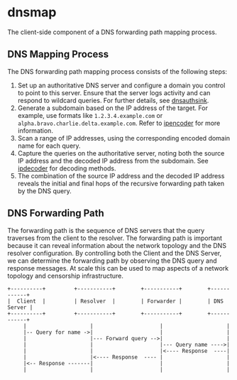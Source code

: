 # dnsmap
The client-side component of a DNS forwarding path mapping process.

## DNS Mapping Process

The DNS forwarding path mapping process consists of the following steps:

1. Set up an authoritative DNS server and configure a domain you control to point to this server. Ensure that the server logs activity and can respond to wildcard queries. For further details, see [dnsauthsink](https://github.com/clwg/netsecutils/tree/main/cmd/dnsauthsink).
2. Generate a subdomain based on the IP address of the target. For example, use formats like `1.2.3.4.example.com` or `alpha.bravo.charlie.delta.example.com`. Refer to [ipencoder](https://github.com/clwg/netsecutils/tree/main/cmd/ipencoder) for more information.
3. Scan a range of IP addresses, using the corresponding encoded domain name for each query.
4. Capture the queries on the authoritative server, noting both the source IP address and the decoded IP address from the subdomain. See [ipdecoder](https://github.com/clwg/netsecutils/tree/main/cmd/ipdecoder) for decoding methods.
5. The combination of the source IP address and the decoded IP address reveals the initial and final hops of the recursive forwarding path taken by the DNS query.


## DNS Forwarding Path
The forwarding path is the sequence of DNS servers that the query traverses from the client to the resolver. The forwarding path is important because it can reveal information about the network topology and the DNS resolver configuration.  By controlling both the Client and the DNS Server, we can determine the forwarding path by observing the DNS query and response messages.  At scale this can be used to map aspects of a network topology and censorship infrastructure.

```
+----------+         +-----------+        +-----------+        +------------+
|  Client  |         | Resolver  |        | Forwarder |        | DNS Server |
+----------+         +-----------+        +-----------+        +------------+
     |                    |                     |                    |
     |-- Query for name ->|                     |                    |
     |                    |--- Forward query -->|                    |
     |                    |                     |--- Query name ---->|
     |                    |                     |<---- Response  ----|
     |                    |<---- Response  ---- |                    |
     |<-- Response -------|                     |                    |
     |                    |                     |                    |
```